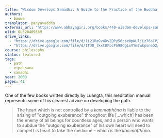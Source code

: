 ```yaml
---
title: "Wisdom Develops Samādhi: A Guide to the Practice of the Buddha’s Meditation Methods"
authors:
  - boowa
translator: panyavaddho
external_url: "https://www.abhayagiri.org/books/440-wisdom-develops-samadhi"
olid: OL32040956M
drive_links:
  - "https://drive.google.com/file/d/1i21Ra9vWDvZQPy56csxOpKUljLz76oCP/view?usp=drivesdk"
  - "https://drive.google.com/file/d/1TJ8_lkxt0FbcPb98CgLxVYm7wkpsneD2/view?usp=drivesdk"
course: philosophy
status: featured
tags:
  - path
  - vipassana
  - samadhi
year: 2003
pages: 41
---
```


One of the few books written directly by Luangta, this meditation manual represents some of his clearest advice on developing the path.

> The heart which is not controlled by a _kammaṭṭhāna_ is liable to the arising of "outgoing exuberance" throughout life [...which] has been the enemy of all beings for countless ages, and a person who wants to subdue the "outgoing exuberance" of his own heart will need to compel his heart to take the medicine – which is the _kammaṭṭhāna_.
